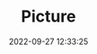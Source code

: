 ---
weight: 1
images:
- /images/edited/27.jpeg
title: Picture
date: 2022-09-27 12:33:25
tags: [luminarneo,work,DMC-G7,26.0,boat]
---